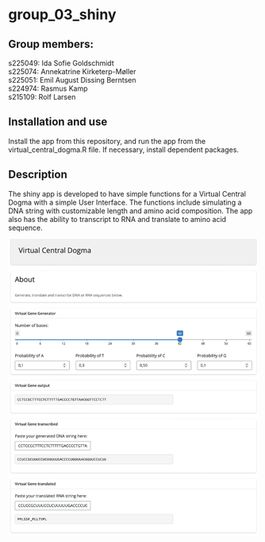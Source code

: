 # group_03_shiny

## Group members:

s225049: Ida Sofie Goldschmidt\
s225074: Annekatrine Kirketerp-Møller\
s225051: Emil August Dissing Berntsen\
s224974: Rasmus Kamp\
s215109: Rolf Larsen

## Installation and use

Install the app from this repository, and run the app from the virtual_central_dogma.R file. If necessary, install dependent packages.

## Description

The shiny app is developed to have simple functions for a Virtual Central Dogma with a simple User Interface. The functions include simulating a DNA string with customizable length and amino acid composition. The app also has the ability to transcript to RNA and translate to amino acid sequence.

![](app_interface_example.png)
